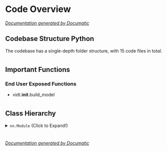 # Code Overview

[_Documentation generated by Documatic_](https://www.documatic.com)

<!---Documatic-section-Codebase Structure Python-start--->
## Codebase Structure Python

The codebase has a single-depth folder structure,
                with 15 code files in total.

# #
<!---Documatic-section-Codebase Structure Python-end--->

<!---Documatic-section-Important Functions-start--->
## Important Functions

<!---Documatic-block-important_funcs-start--->
<!---Documatic-block-end_user_funcs-start--->
### End User Exposed Functions

* vidt.__init__.build_model
<!---Documatic-block-end_user_funcs-end--->
<!---Documatic-block-important_funcs-end--->

# #
<!---Documatic-section-Important Functions-end--->

<!---Documatic-section-Class Hierarchy-start--->
## Class Hierarchy

<!---Documatic-block-nn.Module-start--->
<details>
	<summary><code>nn.Module</code> (Click to Expand!)</summary>

* methods.segmentation.DETRsegm
* methods.segmentation.MHAttentionMap
* methods.segmentation.MaskHeadSmallConv
* methods.swin_w_ram.BasicLayer
* methods.swin_w_ram.Mlp
* methods.swin_w_ram.PatchEmbed
* methods.swin_w_ram.PatchMerging
* methods.swin_w_ram.ReconfiguredAttentionModule
* methods.swin_w_ram.SwinTransformer
* methods.swin_w_ram.SwinTransformerBlock
</details>
<!---Documatic-block-nn.Module-end--->

# #
<!---Documatic-section-Class Hierarchy-end--->

[_Documentation generated by Documatic_](https://www.documatic.com)